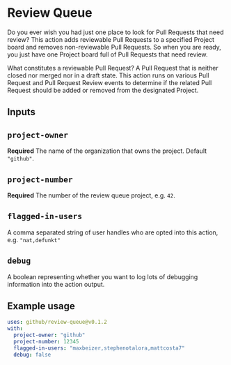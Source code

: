 # Review Queue

Do you ever wish you had just one place to look for Pull Requests that need review? This action adds reviewable Pull Requests to a specified Project board and removes non-reviewable Pull Requests. So when you are ready, you just have one Project board full of Pull Requests that need review.

What constitutes a reviewable Pull Request? A Pull Request that is neither closed nor merged nor in a draft state. This action runs on various Pull Request and Pull Request Review events to determine if the related Pull Request should be added or removed from the designated Project.

## Inputs

## `project-owner`

**Required** The name of the organization that owns the project. Default `"github"`.

## `project-number`

**Required** The number of the review queue project, e.g. `42`.

## `flagged-in-users`

A comma separated string of user handles who are opted into this action, e.g. `"nat,defunkt"`

## `debug`

A boolean representing whether you want to log lots of debugging information into the action output.

## Example usage

```yml
uses: github/review-queue@v0.1.2
with:
  project-owner: "github"
  project-number: 12345
  flagged-in-users: "maxbeizer,stephenotalora,mattcosta7"
  debug: false
```
